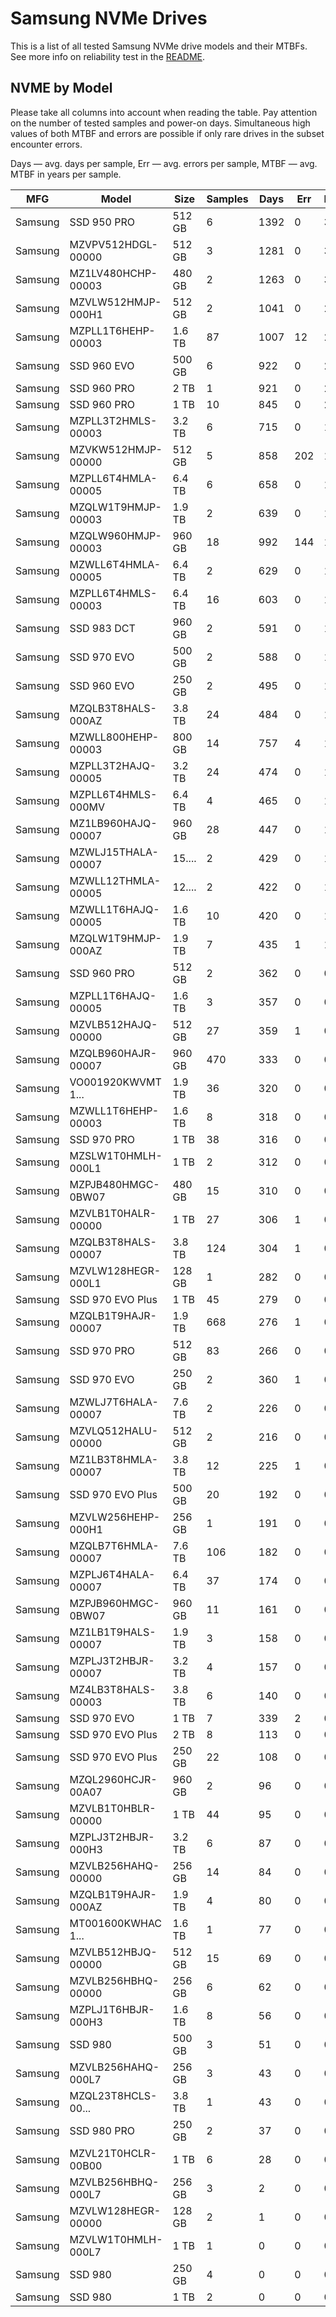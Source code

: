 Samsung NVMe Drives
===================

This is a list of all tested Samsung NVMe drive models and their MTBFs. See more
info on reliability test in the [README](https://github.com/linuxhw/EnterpriseDrive).

NVME by Model
------------

Please take all columns into account when reading the table. Pay attention on the
number of tested samples and power-on days. Simultaneous high values of both MTBF
and errors are possible if only rare drives in the subset encounter errors.

Days — avg. days per sample,
Err  — avg. errors per sample,
MTBF — avg. MTBF in years per sample.

| MFG       | Model              | Size   | Samples | Days  | Err   | MTBF   |
|-----------|--------------------|--------|---------|-------|-------|--------|
| Samsung   | SSD 950 PRO        | 512 GB | 6       | 1392  | 0     | 3.82   |
| Samsung   | MZVPV512HDGL-00000 | 512 GB | 3       | 1281  | 0     | 3.51   |
| Samsung   | MZ1LV480HCHP-00003 | 480 GB | 2       | 1263  | 0     | 3.46   |
| Samsung   | MZVLW512HMJP-000H1 | 512 GB | 2       | 1041  | 0     | 2.85   |
| Samsung   | MZPLL1T6HEHP-00003 | 1.6 TB | 87      | 1007  | 12    | 2.70   |
| Samsung   | SSD 960 EVO        | 500 GB | 6       | 922   | 0     | 2.53   |
| Samsung   | SSD 960 PRO        | 2 TB   | 1       | 921   | 0     | 2.52   |
| Samsung   | SSD 960 PRO        | 1 TB   | 10      | 845   | 0     | 2.32   |
| Samsung   | MZPLL3T2HMLS-00003 | 3.2 TB | 6       | 715   | 0     | 1.96   |
| Samsung   | MZVKW512HMJP-00000 | 512 GB | 5       | 858   | 202   | 1.90   |
| Samsung   | MZPLL6T4HMLA-00005 | 6.4 TB | 6       | 658   | 0     | 1.81   |
| Samsung   | MZQLW1T9HMJP-00003 | 1.9 TB | 2       | 639   | 0     | 1.75   |
| Samsung   | MZQLW960HMJP-00003 | 960 GB | 18      | 992   | 144   | 1.74   |
| Samsung   | MZWLL6T4HMLA-00005 | 6.4 TB | 2       | 629   | 0     | 1.72   |
| Samsung   | MZPLL6T4HMLS-00003 | 6.4 TB | 16      | 603   | 0     | 1.65   |
| Samsung   | SSD 983 DCT        | 960 GB | 2       | 591   | 0     | 1.62   |
| Samsung   | SSD 970 EVO        | 500 GB | 2       | 588   | 0     | 1.61   |
| Samsung   | SSD 960 EVO        | 250 GB | 2       | 495   | 0     | 1.36   |
| Samsung   | MZQLB3T8HALS-000AZ | 3.8 TB | 24      | 484   | 0     | 1.33   |
| Samsung   | MZWLL800HEHP-00003 | 800 GB | 14      | 757   | 4     | 1.30   |
| Samsung   | MZPLL3T2HAJQ-00005 | 3.2 TB | 24      | 474   | 0     | 1.30   |
| Samsung   | MZPLL6T4HMLS-000MV | 6.4 TB | 4       | 465   | 0     | 1.27   |
| Samsung   | MZ1LB960HAJQ-00007 | 960 GB | 28      | 447   | 0     | 1.23   |
| Samsung   | MZWLJ15THALA-00007 | 15.... | 2       | 429   | 0     | 1.18   |
| Samsung   | MZWLL12THMLA-00005 | 12.... | 2       | 422   | 0     | 1.16   |
| Samsung   | MZWLL1T6HAJQ-00005 | 1.6 TB | 10      | 420   | 0     | 1.15   |
| Samsung   | MZQLW1T9HMJP-000AZ | 1.9 TB | 7       | 435   | 1     | 1.11   |
| Samsung   | SSD 960 PRO        | 512 GB | 2       | 362   | 0     | 0.99   |
| Samsung   | MZPLL1T6HAJQ-00005 | 1.6 TB | 3       | 357   | 0     | 0.98   |
| Samsung   | MZVLB512HAJQ-00000 | 512 GB | 27      | 359   | 1     | 0.93   |
| Samsung   | MZQLB960HAJR-00007 | 960 GB | 470     | 333   | 0     | 0.91   |
| Samsung   | VO001920KWVMT 1... | 1.9 TB | 36      | 320   | 0     | 0.88   |
| Samsung   | MZWLL1T6HEHP-00003 | 1.6 TB | 8       | 318   | 0     | 0.87   |
| Samsung   | SSD 970 PRO        | 1 TB   | 38      | 316   | 0     | 0.87   |
| Samsung   | MZSLW1T0HMLH-000L1 | 1 TB   | 2       | 312   | 0     | 0.85   |
| Samsung   | MZPJB480HMGC-0BW07 | 480 GB | 15      | 310   | 0     | 0.85   |
| Samsung   | MZVLB1T0HALR-00000 | 1 TB   | 27      | 306   | 1     | 0.82   |
| Samsung   | MZQLB3T8HALS-00007 | 3.8 TB | 124     | 304   | 1     | 0.82   |
| Samsung   | MZVLW128HEGR-000L1 | 128 GB | 1       | 282   | 0     | 0.77   |
| Samsung   | SSD 970 EVO Plus   | 1 TB   | 45      | 279   | 0     | 0.77   |
| Samsung   | MZQLB1T9HAJR-00007 | 1.9 TB | 668     | 276   | 1     | 0.76   |
| Samsung   | SSD 970 PRO        | 512 GB | 83      | 266   | 0     | 0.73   |
| Samsung   | SSD 970 EVO        | 250 GB | 2       | 360   | 1     | 0.62   |
| Samsung   | MZWLJ7T6HALA-00007 | 7.6 TB | 2       | 226   | 0     | 0.62   |
| Samsung   | MZVLQ512HALU-00000 | 512 GB | 2       | 216   | 0     | 0.59   |
| Samsung   | MZ1LB3T8HMLA-00007 | 3.8 TB | 12      | 225   | 1     | 0.58   |
| Samsung   | SSD 970 EVO Plus   | 500 GB | 20      | 192   | 0     | 0.53   |
| Samsung   | MZVLW256HEHP-000H1 | 256 GB | 1       | 191   | 0     | 0.52   |
| Samsung   | MZQLB7T6HMLA-00007 | 7.6 TB | 106     | 182   | 0     | 0.50   |
| Samsung   | MZPLJ6T4HALA-00007 | 6.4 TB | 37      | 174   | 0     | 0.48   |
| Samsung   | MZPJB960HMGC-0BW07 | 960 GB | 11      | 161   | 0     | 0.44   |
| Samsung   | MZ1LB1T9HALS-00007 | 1.9 TB | 3       | 158   | 0     | 0.43   |
| Samsung   | MZPLJ3T2HBJR-00007 | 3.2 TB | 4       | 157   | 0     | 0.43   |
| Samsung   | MZ4LB3T8HALS-00003 | 3.8 TB | 6       | 140   | 0     | 0.38   |
| Samsung   | SSD 970 EVO        | 1 TB   | 7       | 339   | 2     | 0.32   |
| Samsung   | SSD 970 EVO Plus   | 2 TB   | 8       | 113   | 0     | 0.31   |
| Samsung   | SSD 970 EVO Plus   | 250 GB | 22      | 108   | 0     | 0.30   |
| Samsung   | MZQL2960HCJR-00A07 | 960 GB | 2       | 96    | 0     | 0.26   |
| Samsung   | MZVLB1T0HBLR-00000 | 1 TB   | 44      | 95    | 0     | 0.26   |
| Samsung   | MZPLJ3T2HBJR-000H3 | 3.2 TB | 6       | 87    | 0     | 0.24   |
| Samsung   | MZVLB256HAHQ-00000 | 256 GB | 14      | 84    | 0     | 0.23   |
| Samsung   | MZQLB1T9HAJR-000AZ | 1.9 TB | 4       | 80    | 0     | 0.22   |
| Samsung   | MT001600KWHAC 1... | 1.6 TB | 1       | 77    | 0     | 0.21   |
| Samsung   | MZVLB512HBJQ-00000 | 512 GB | 15      | 69    | 0     | 0.19   |
| Samsung   | MZVLB256HBHQ-00000 | 256 GB | 6       | 62    | 0     | 0.17   |
| Samsung   | MZPLJ1T6HBJR-000H3 | 1.6 TB | 8       | 56    | 0     | 0.15   |
| Samsung   | SSD 980            | 500 GB | 3       | 51    | 0     | 0.14   |
| Samsung   | MZVLB256HAHQ-000L7 | 256 GB | 3       | 43    | 0     | 0.12   |
| Samsung   | MZQL23T8HCLS-00... | 3.8 TB | 1       | 43    | 0     | 0.12   |
| Samsung   | SSD 980 PRO        | 250 GB | 2       | 37    | 0     | 0.10   |
| Samsung   | MZVL21T0HCLR-00B00 | 1 TB   | 6       | 28    | 0     | 0.08   |
| Samsung   | MZVLB256HBHQ-000L7 | 256 GB | 3       | 2     | 0     | 0.01   |
| Samsung   | MZVLW128HEGR-00000 | 128 GB | 2       | 1     | 0     | 0.00   |
| Samsung   | MZVLW1T0HMLH-000L7 | 1 TB   | 1       | 0     | 0     | 0.00   |
| Samsung   | SSD 980            | 250 GB | 4       | 0     | 0     | 0.00   |
| Samsung   | SSD 980            | 1 TB   | 2       | 0     | 0     | 0.00   |
